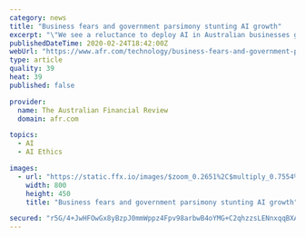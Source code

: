 ```yaml
---
category: news
title: "Business fears and government parsimony stunting AI growth"
excerpt: "\"We see a reluctance to deploy AI in Australian businesses given the uncertainty in how regulation may evolve over time,'' Mr Gillard said. \"The Australian AI Ethics Framework is a step in the right direction, as well as the Australian Human Rights Commission work on the human rights and technology project. \"At the end of the day, we need to ..."
publishedDateTime: 2020-02-24T18:42:00Z
webUrl: "https://www.afr.com/technology/business-fears-and-government-parsimony-stunting-ai-growth-20200221-p5436m"
type: article
quality: 39
heat: 39
published: false

provider:
  name: The Australian Financial Review
  domain: afr.com

topics:
  - AI
  - AI Ethics

images:
  - url: "https://static.ffx.io/images/$zoom_0.2651%2C$multiply_0.7554%2C$ratio_1.777778%2C$width_1059%2C$x_0%2C$y_52/t_crop_custom/e_sharpen:25%2Cq_85%2Cf_auto/9b4ff0950daba4da5d413c2de3a82ccbc9f5ace9"
    width: 800
    height: 450
    title: "Business fears and government parsimony stunting AI growth"

secured: "r5G/4+JwHFOwGx8yBzpJ0mmWppz4Fpv98arbwB4oYMG+C2qhzzsLENnxqqBXAdJhuY3dNW2PlkKqtGi+gRNKvHHbdUfYzzrHsSL4Sn2XVZ5R2wvSZS+qDv6ke36LGPVd4Ky7VUkLNZ36S6QJ4jrMuhGMPPLvZbNGuVBkoLl/cdTnTM/HpzuiXzYNV5G1t9hfWW/LhFvba+DgCM3WhkekyNuJUA4qWTWaaaxw3j4YjxPds1Z5Ja82HP/lwx/nQRHEfezSh/Nrxh8F8caw2ciFLdjWr1JAEBvk/E5t7J+q1eVEsRWAZChJkaiJj0zD5ZUlpZqt2yjK2Lk95CwpYKnAbBhVSf1dDd/m146/dp745mNA5yGSkAbMqjsCskn93zNSi+01r2O2dwwHeQfHE2vViGIXe/gOgWc7cikQZFYVHDuS1c+0zn5x0nVbQ07c1sJd/pb/shGR7iWXJIbbq/wq7b3gHC3RKrFrNGd3XktaoVo=;eXSYAiMnM7/1R3CCv3nB7A=="
---
```


